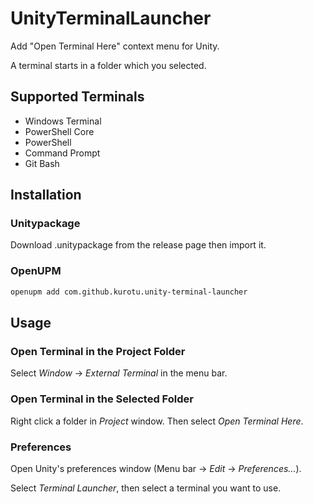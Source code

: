 # UnityTerminalLauncher
Add "Open Terminal Here" context menu for Unity.

A terminal starts in a folder which you selected.

## Supported Terminals
- Windows Terminal
- PowerShell Core
- PowerShell
- Command Prompt
- Git Bash

## Installation

### Unitypackage
Download .unitypackage from the release page then import it.

### OpenUPM
```sh
openupm add com.github.kurotu.unity-terminal-launcher
```

## Usage

### Open Terminal in the Project Folder
Select *Window* -> *External Terminal* in the menu bar.

### Open Terminal in the Selected Folder
Right click a folder in *Project* window. Then select *Open Terminal Here*.

### Preferences
Open Unity's preferences window (Menu bar -> *Edit* -> *Preferences...*).

Select *Terminal Launcher*, then select a terminal you want to use.
